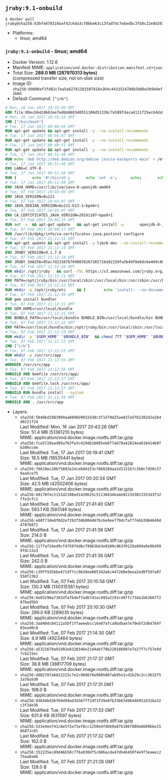 ## `jruby:9.1-onbuild`

```console
$ docker pull jruby@sha256:63bfe878310aaf42c6da3cf8bbe63c13fad7dc7ebedbc3fb8c22e8d2019fb044
```

-	Platforms:
	-	linux; amd64

### `jruby:9.1-onbuild` - linux; amd64

-	Docker Version: 1.12.6
-	Manifest MIME: `application/vnd.docker.distribution.manifest.v2+json`
-	Total Size: **288.0 MB (287970313 bytes)**  
	(compressed transfer size, not on-disk size)
-	Image ID: `sha256:69800af3fd82c7ea5a62781181507816e264c4433524788b5b0be3b944ef1b6d`
-	Default Command: `["irb"]`

```dockerfile
# Mon, 16 Jan 2017 20:35:09 GMT
ADD file:89ecb642d662ee7edbb868340551106d51336c7e589fdaca4111725ec64da957 in / 
# Mon, 16 Jan 2017 20:35:16 GMT
CMD ["/bin/bash"]
# Tue, 17 Jan 2017 00:00:45 GMT
RUN apt-get update && apt-get install -y --no-install-recommends 		ca-certificates 		curl 		wget 	&& rm -rf /var/lib/apt/lists/*
# Tue, 17 Jan 2017 00:01:07 GMT
RUN apt-get update && apt-get install -y --no-install-recommends 		bzr 		git 		mercurial 		openssh-client 		subversion 				procps 	&& rm -rf /var/lib/apt/lists/*
# Tue, 17 Jan 2017 00:49:51 GMT
RUN apt-get update && apt-get install -y --no-install-recommends 		bzip2 		unzip 		xz-utils 	&& rm -rf /var/lib/apt/lists/*
# Tue, 17 Jan 2017 00:51:48 GMT
RUN echo 'deb http://deb.debian.org/debian jessie-backports main' > /etc/apt/sources.list.d/jessie-backports.list
# Tue, 17 Jan 2017 00:51:48 GMT
ENV LANG=C.UTF-8
# Tue, 17 Jan 2017 00:51:49 GMT
RUN { 		echo '#!/bin/sh'; 		echo 'set -e'; 		echo; 		echo 'dirname "$(dirname "$(readlink -f "$(which javac || which java)")")"'; 	} > /usr/local/bin/docker-java-home 	&& chmod +x /usr/local/bin/docker-java-home
# Tue, 17 Jan 2017 00:51:49 GMT
ENV JAVA_HOME=/usr/lib/jvm/java-8-openjdk-amd64
# Tue, 07 Feb 2017 20:03:06 GMT
ENV JAVA_VERSION=8u121
# Tue, 07 Feb 2017 20:03:07 GMT
ENV JAVA_DEBIAN_VERSION=8u121-b13-1~bpo8+1
# Tue, 07 Feb 2017 20:03:07 GMT
ENV CA_CERTIFICATES_JAVA_VERSION=20161107~bpo8+1
# Tue, 07 Feb 2017 20:04:15 GMT
RUN set -x 	&& apt-get update 	&& apt-get install -y 		openjdk-8-jdk="$JAVA_DEBIAN_VERSION" 		ca-certificates-java="$CA_CERTIFICATES_JAVA_VERSION" 	&& rm -rf /var/lib/apt/lists/* 	&& [ "$JAVA_HOME" = "$(docker-java-home)" ]
# Tue, 07 Feb 2017 20:04:17 GMT
RUN /var/lib/dpkg/info/ca-certificates-java.postinst configure
# Tue, 07 Feb 2017 21:11:51 GMT
RUN apt-get update && apt-get install -y libc6-dev --no-install-recommends && rm -rf /var/lib/apt/lists/*
# Tue, 07 Feb 2017 21:12:14 GMT
ENV JRUBY_VERSION=9.1.7.0
# Tue, 07 Feb 2017 21:12:14 GMT
ENV JRUBY_SHA256=95ac7d2316fb7698039267265716dd2159fa5b49f0e0dc6e469c80ad59072926
# Tue, 07 Feb 2017 21:12:20 GMT
RUN mkdir /opt/jruby   && curl -fSL https://s3.amazonaws.com/jruby.org/downloads/${JRUBY_VERSION}/jruby-bin-${JRUBY_VERSION}.tar.gz -o /tmp/jruby.tar.gz   && echo "$JRUBY_SHA256 /tmp/jruby.tar.gz" | sha256sum -c -   && tar -zx --strip-components=1 -f /tmp/jruby.tar.gz -C /opt/jruby   && rm /tmp/jruby.tar.gz   && update-alternatives --install /usr/local/bin/ruby ruby /opt/jruby/bin/jruby 1
# Tue, 07 Feb 2017 21:12:21 GMT
ENV PATH=/opt/jruby/bin:/usr/local/sbin:/usr/local/bin:/usr/sbin:/usr/bin:/sbin:/bin
# Tue, 07 Feb 2017 21:12:22 GMT
RUN mkdir -p /opt/jruby/etc 	&& { 		echo 'install: --no-document'; 		echo 'update: --no-document'; 	} >> /opt/jruby/etc/gemrc
# Tue, 07 Feb 2017 21:12:30 GMT
RUN gem install bundler
# Tue, 07 Feb 2017 21:12:31 GMT
ENV GEM_HOME=/usr/local/bundle
# Tue, 07 Feb 2017 21:12:31 GMT
ENV BUNDLE_PATH=/usr/local/bundle BUNDLE_BIN=/usr/local/bundle/bin BUNDLE_SILENCE_ROOT_WARNING=1 BUNDLE_APP_CONFIG=/usr/local/bundle
# Tue, 07 Feb 2017 21:12:32 GMT
ENV PATH=/usr/local/bundle/bin:/opt/jruby/bin:/usr/local/sbin:/usr/local/bin:/usr/sbin:/usr/bin:/sbin:/bin
# Tue, 07 Feb 2017 21:12:33 GMT
RUN mkdir -p "$GEM_HOME" "$BUNDLE_BIN" 	&& chmod 777 "$GEM_HOME" "$BUNDLE_BIN"
# Tue, 07 Feb 2017 21:12:33 GMT
CMD ["irb"]
# Tue, 07 Feb 2017 21:12:55 GMT
RUN mkdir -p /usr/src/app
# Tue, 07 Feb 2017 21:12:56 GMT
WORKDIR /usr/src/app
# Tue, 07 Feb 2017 21:12:56 GMT
ONBUILD ADD Gemfile /usr/src/app/
# Tue, 07 Feb 2017 21:12:57 GMT
ONBUILD ADD Gemfile.lock /usr/src/app/
# Tue, 07 Feb 2017 21:12:57 GMT
ONBUILD RUN bundle install --system
# Tue, 07 Feb 2017 21:12:58 GMT
ONBUILD ADD . /usr/src/app
```

-	Layers:
	-	`sha256:5040bd2983909aa8896b9932438c3f1479d25ae837a5f6220242a264d0221f2d`  
		Last Modified: Mon, 16 Jan 2017 20:43:26 GMT  
		Size: 51.4 MB (51361210 bytes)  
		MIME: application/vnd.docker.image.rootfs.diff.tar.gzip
	-	`sha256:fce5728aad85a763fe3c419db16885eb6f7a670a42824ea618414b8fb309ccde`  
		Last Modified: Tue, 17 Jan 2017 00:19:41 GMT  
		Size: 18.5 MB (18535441 bytes)  
		MIME: application/vnd.docker.image.rootfs.diff.tar.gzip
	-	`sha256:76610ec20bf5892e24cebd4153c7668284aa1d1151b7c3b0c7d50c579aa5ce75`  
		Last Modified: Tue, 17 Jan 2017 00:20:34 GMT  
		Size: 42.5 MB (42502406 bytes)  
		MIME: application/vnd.docker.image.rootfs.diff.tar.gzip
	-	`sha256:60170fec2151d2108ed1420625c51138434ba4e0223d3023353d3f32ffe3cfc2`  
		Last Modified: Tue, 17 Jan 2017 21:41:40 GMT  
		Size: 593.1 KB (593146 bytes)  
		MIME: application/vnd.docker.image.rootfs.diff.tar.gzip
	-	`sha256:e98f73de8f0d2ef292f58b004d67bc6e9ee779dcfaff7ebb3964649d4787b872`  
		Last Modified: Tue, 17 Jan 2017 21:41:38 GMT  
		Size: 214.0 B  
		MIME: application/vnd.docker.image.rootfs.diff.tar.gzip
	-	`sha256:11f7af24ed9cf47597dd6cf9963bb3e9109c963f0135e869a9e9b4999fdc12a3`  
		Last Modified: Tue, 17 Jan 2017 21:41:36 GMT  
		Size: 242.0 B  
		MIME: application/vnd.docker.image.rootfs.diff.tar.gzip
	-	`sha256:c39ff935bbe4714f7cc9638ee005342e6c447288e9eea2ed0f59fa07558f2362`  
		Last Modified: Tue, 07 Feb 2017 20:10:58 GMT  
		Size: 130.3 MB (130315361 bytes)  
		MIME: application/vnd.docker.image.rootfs.diff.tar.gzip
	-	`sha256:6e03296a7302dfafbdeffadb741ec495a2191c49ffc734a1b6366ff287bad5b5`  
		Last Modified: Tue, 07 Feb 2017 20:10:30 GMT  
		Size: 289.0 KB (289035 bytes)  
		MIME: application/vnd.docker.image.rootfs.diff.tar.gzip
	-	`sha256:3ad40dc04111a5bf1f7aeeebcc16e07afca9bdbae7e70ebf2d64764f03ead0c8`  
		Last Modified: Tue, 07 Feb 2017 21:14:30 GMT  
		Size: 4.9 MB (4923464 bytes)  
		MIME: application/vnd.docker.image.rootfs.diff.tar.gzip
	-	`sha256:a5321679a91d92e8320346e21d4abf78b220186097e7e27f7c757e9d7cb215ec`  
		Last Modified: Tue, 07 Feb 2017 21:17:37 GMT  
		Size: 38.8 MB (38817709 bytes)  
		MIME: application/vnd.docker.image.rootfs.diff.tar.gzip
	-	`sha256:dd8278fa6822225c7e2c968676e960586fab95e1cd1b29c2cc3632f53a78a5d0`  
		Last Modified: Tue, 07 Feb 2017 21:17:31 GMT  
		Size: 198.0 B  
		MIME: application/vnd.docker.image.rootfs.diff.tar.gzip
	-	`sha256:93644bd36f69d99ad3d367ff2df3f39e8fb33b6fd96446951031ba32c3f34e36`  
		Last Modified: Tue, 07 Feb 2017 21:17:33 GMT  
		Size: 631.6 KB (631597 bytes)  
		MIME: application/vnd.docker.image.rootfs.diff.tar.gzip
	-	`sha256:533e4ee741c8e5f2e73ef8cc1250e4fdbb9a076106f809a6609bbe1586872c81`  
		Last Modified: Tue, 07 Feb 2017 21:17:32 GMT  
		Size: 162.0 B  
		MIME: application/vnd.docker.image.rootfs.diff.tar.gzip
	-	`sha256:152235ec89d46b58c776a930df5c606acda47db46450f4e9f3eaeec275ea8a46`  
		Last Modified: Tue, 07 Feb 2017 21:21:28 GMT  
		Size: 128.0 B  
		MIME: application/vnd.docker.image.rootfs.diff.tar.gzip
